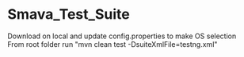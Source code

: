 # Smava_Test_Suite

Download on local and update config.properties to make OS selection   
From root folder run "mvn clean test -DsuiteXmlFile=testng.xml"
